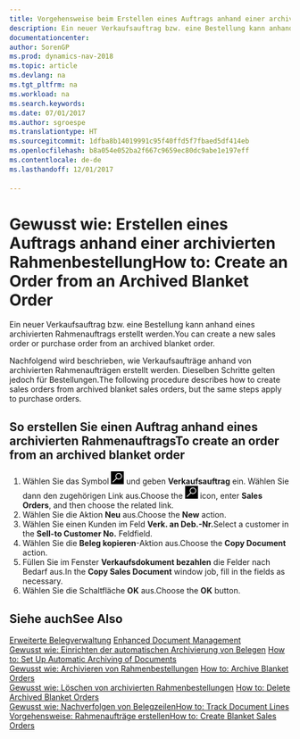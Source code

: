 ```yaml
---
title: Vorgehensweise beim Erstellen eines Auftrags anhand einer archivierten Rahmenbestellung
description: Ein neuer Verkaufsauftrag bzw. eine Bestellung kann anhand eines archivierten Rahmenauftrags erstellt werden.
documentationcenter: 
author: SorenGP
ms.prod: dynamics-nav-2018
ms.topic: article
ms.devlang: na
ms.tgt_pltfrm: na
ms.workload: na
ms.search.keywords: 
ms.date: 07/01/2017
ms.author: sgroespe
ms.translationtype: HT
ms.sourcegitcommit: 1dfba8b14019991c95f40ffd5f7fbaed5df414eb
ms.openlocfilehash: b8a054e052ba2f667c9659ec80dc9abe1e197eff
ms.contentlocale: de-de
ms.lasthandoff: 12/01/2017

---
```

# <a name="how-to-create-an-order-from-an-archived-blanket-order"></a><span data-ttu-id="4d107-103">Gewusst wie: Erstellen eines Auftrags anhand einer archivierten Rahmenbestellung</span><span class="sxs-lookup"><span data-stu-id="4d107-103">How to: Create an Order from an Archived Blanket Order</span></span>
<span data-ttu-id="4d107-104">Ein neuer Verkaufsauftrag bzw. eine Bestellung kann anhand eines archivierten Rahmenauftrags erstellt werden.</span><span class="sxs-lookup"><span data-stu-id="4d107-104">You can create a new sales order or purchase order from an archived blanket order.</span></span>  

<span data-ttu-id="4d107-105">Nachfolgend wird beschrieben, wie Verkaufsaufträge anhand von archivierten Rahmenaufträgen erstellt werden. Dieselben Schritte gelten jedoch für Bestellungen.</span><span class="sxs-lookup"><span data-stu-id="4d107-105">The following procedure describes how to create sales orders from archived blanket sales orders, but the same steps apply to purchase orders.</span></span>  

## <a name="to-create-an-order-from-an-archived-blanket-order"></a><span data-ttu-id="4d107-106">So erstellen Sie einen Auftrag anhand eines archivierten Rahmenauftrags</span><span class="sxs-lookup"><span data-stu-id="4d107-106">To create an order from an archived blanket order</span></span>  

1.  <span data-ttu-id="4d107-107">Wählen Sie das Symbol ![Nach Seite oder Bericht suchen](../../media/ui-search/search_small.png "Nach Seite oder Bericht suchen") und geben **Verkaufsauftrag** ein. Wählen Sie dann den zugehörigen Link aus.</span><span class="sxs-lookup"><span data-stu-id="4d107-107">Choose the ![Search for Page or Report](../../media/ui-search/search_small.png "Search for Page or Report icon") icon, enter **Sales Orders**, and then choose the related link.</span></span>  
2.  <span data-ttu-id="4d107-108">Wählen Sie die Aktion **Neu** aus.</span><span class="sxs-lookup"><span data-stu-id="4d107-108">Choose the **New** action.</span></span>   
3.  <span data-ttu-id="4d107-109">Wählen Sie einen Kunden im Feld **Verk. an Deb.-Nr.**</span><span class="sxs-lookup"><span data-stu-id="4d107-109">Select a customer in the **Sell-to Customer No.**</span></span> <span data-ttu-id="4d107-110">Feld</span><span class="sxs-lookup"><span data-stu-id="4d107-110">field.</span></span>  
4.  <span data-ttu-id="4d107-111">Wählen Sie die **Beleg kopieren**-Aktion aus.</span><span class="sxs-lookup"><span data-stu-id="4d107-111">Choose the **Copy Document** action.</span></span>  
5.  <span data-ttu-id="4d107-112">Füllen Sie im Fenster **Verkaufsdokument bezahlen** die Felder nach Bedarf aus.</span><span class="sxs-lookup"><span data-stu-id="4d107-112">In the **Copy Sales Document** window job, fill in the fields as necessary.</span></span>
6.  <span data-ttu-id="4d107-113">Wählen Sie die Schaltfläche **OK** aus.</span><span class="sxs-lookup"><span data-stu-id="4d107-113">Choose the **OK** button.</span></span>  

## <a name="see-also"></a><span data-ttu-id="4d107-114">Siehe auch</span><span class="sxs-lookup"><span data-stu-id="4d107-114">See Also</span></span>  
 <span data-ttu-id="4d107-115">[Erweiterte Belegverwaltung](enhanced-document-management.md) </span><span class="sxs-lookup"><span data-stu-id="4d107-115">[Enhanced Document Management](enhanced-document-management.md) </span></span>  
 <span data-ttu-id="4d107-116">[Gewusst wie: Einrichten der automatischen Archivierung von Belegen](how-to-set-up-automatic-archiving-of-documents.md) </span><span class="sxs-lookup"><span data-stu-id="4d107-116">[How to: Set Up Automatic Archiving of Documents](how-to-set-up-automatic-archiving-of-documents.md) </span></span>  
 <span data-ttu-id="4d107-117">[Gewusst wie: Archivieren von Rahmenbestellungen](how-to-archive-blanket-orders.md) </span><span class="sxs-lookup"><span data-stu-id="4d107-117">[How to: Archive Blanket Orders](how-to-archive-blanket-orders.md) </span></span>  
 <span data-ttu-id="4d107-118">[Gewusst wie: Löschen von archivierten Rahmenbestellungen](how-to-delete-archived-blanket-orders.md) </span><span class="sxs-lookup"><span data-stu-id="4d107-118">[How to: Delete Archived Blanket Orders](how-to-delete-archived-blanket-orders.md) </span></span>  
 [<span data-ttu-id="4d107-119">Gewusst wie: Nachverfolgen von Belegzeilen</span><span class="sxs-lookup"><span data-stu-id="4d107-119">How to: Track Document Lines</span></span>](how-to-track-document-lines.md)  
 [<span data-ttu-id="4d107-120">Vorgehensweise: Rahmenaufträge erstellen</span><span class="sxs-lookup"><span data-stu-id="4d107-120">How to: Create Blanket Sales Orders</span></span>](../../sales-how-to-create-blanket-sales-orders.md) 

